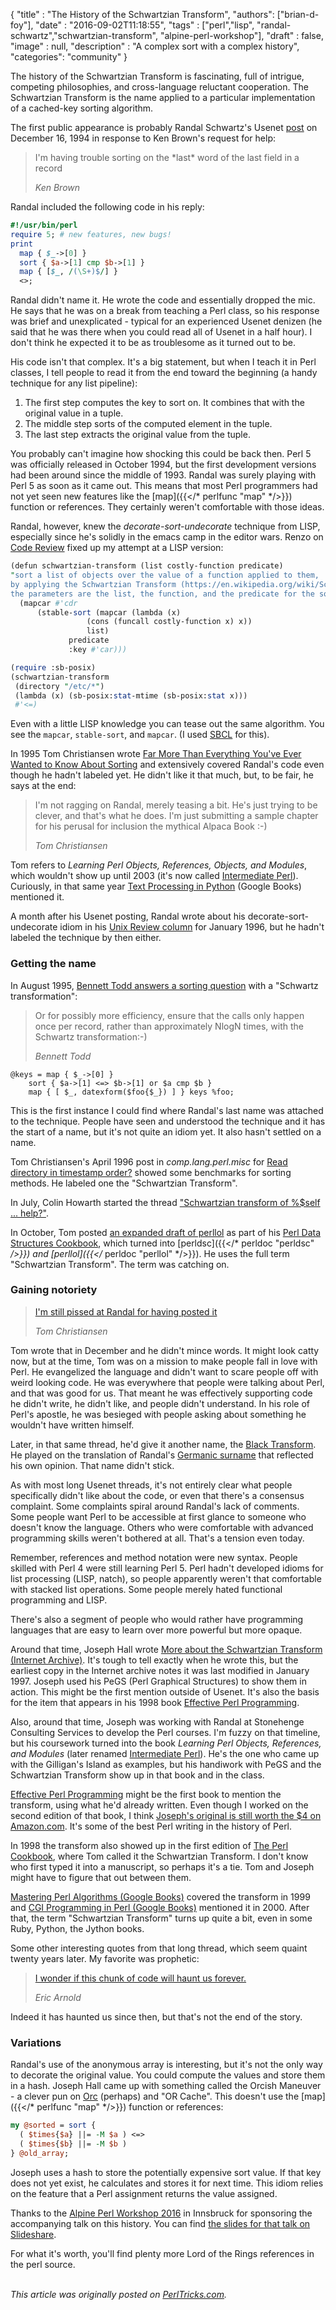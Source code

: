 
  {
    "title"  : "The History of the Schwartzian Transform",
    "authors": ["brian-d-foy"],
    "date"   : "2016-09-02T11:18:55",
    "tags"   : ["perl","lisp", "randal-schwartz","schwartzian-transform", "alpine-perl-workshop"],
    "draft"  : false,
    "image"  : null,
    "description" : "A complex sort with a complex history",
    "categories": "community"
  }


The history of the Schwartzian Transform is fascinating, full of intrigue, competing philosophies, and cross-language reluctant cooperation. The Schwartzian Transform is the name applied to a particular implementation of a cached-key sorting algorithm.

The first public appearance is probably Randal Schwartz's Usenet [post](https://groups.google.com/d/msg/comp.unix.shell/MdqXDOuzDG0/gcmc1IG9GckJ) on December 16, 1994 in response to Ken Brown's request for help:

> I'm having trouble sorting on the \*last\* word of the last field in a record
>
> *Ken Brown*

Randal included the following code in his reply:

```perl
#!/usr/bin/perl
require 5; # new features, new bugs!
print
  map { $_->[0] }
  sort { $a->[1] cmp $b->[1] }
  map { [$_, /(\S+)$/] }
  <>;
```

Randal didn't name it. He wrote the code and essentially dropped the mic. He says that he was on a break from teaching a Perl class, so his response was brief and unexplicated - typical for an experienced Usenet denizen (he said that he was there when you could read all of Usenet in a half hour). I don't think he expected it to be as troublesome as it turned out to be.

His code isn't that complex. It's a big statement, but when I teach it in Perl classes, I tell people to read it from the end toward the beginning (a handy technique for any list pipeline):

1. The first step computes the key to sort on. It combines that with the original value in a tuple.
1. The middle step sorts of the computed element in the tuple.
1. The last step extracts the original value from the tuple.

You probably can't imagine how shocking this could be back then. Perl 5 was officially released in October 1994, but the first development versions had been around since the middle of 1993. Randal was surely playing with Perl 5 as soon as it came out. This means that most Perl programmers had not yet seen new features like the [map]({{</* perlfunc "map" */>}}) function or references. They certainly weren't comfortable with those ideas.

Randal, however, knew the _decorate-sort-undecorate_ technique from LISP, especially since he's solidly in the emacs camp in the editor wars. Renzo on [Code Review](http://codereview.stackexchange.com/a/138436/13050) fixed up my attempt at a LISP version:

```perl
(defun schwartzian-transform (list costly-function predicate)
"sort a list of objects over the value of a function applied to them,
by applying the Schwartzian Transform (https://en.wikipedia.org/wiki/Schwartzian_transform)
the parameters are the list, the function, and the predicate for the sort."
  (mapcar #'cdr
      (stable-sort (mapcar (lambda (x)
                 (cons (funcall costly-function x) x))
                 list)
             predicate
             :key #'car)))

(require :sb-posix)
(schwartzian-transform
 (directory "/etc/*")
 (lambda (x) (sb-posix:stat-mtime (sb-posix:stat x)))
 #'<=)
```

Even with a little LISP knowledge you can tease out the same algorithm. You see the `mapcar`, `stable-sort`, and `mapcar`. (I used [SBCL](http://www.sbcl.org) for this).

In 1995 Tom Christiansen wrote [Far More Than Everything You've Ever Wanted to Know About Sorting](http://www.perl.com/doc/FMTEYEWTK/sort.html) and extensively covered Randal's code even though he hadn't labeled yet. He didn't like it that much, but, to be fair, he says at the end:

> I'm not ragging on Randal, merely teasing a bit. He's just trying to be clever, and that's what he does. I'm just submitting a sample chapter for his perusal for inclusion the mythical Alpaca Book :-)
>
> *Tom Christiansen*

Tom refers to _Learning Perl Objects, References, Objects, and Modules_, which wouldn't show up until 2003 (it's now called [Intermediate Perl](http://www.intermediateperl.com)). Curiously, in that same year [Text Processing in Python](https://books.google.com/books?id=GxKWdn7u4w8C&pg=PA113&dq=schwartzian+transform&hl=en&sa=X&ved=0ahUKEwir89e-krvNAhXMdz4KHW4uAqQQ6AEILjAC#v=onepage&q=schwartzian%20transform&f=false) (Google Books) mentioned it.

A month after his Usenet posting, Randal wrote about his decorate-sort-undecorate idiom in his [Unix Review column](http://www.stonehenge.com/merlyn/UnixReview/col06.html) for January 1996, but he hadn't labeled the technique by then either.

### Getting the name

In August 1995, [Bennett Todd answers a sorting question](https://groups.google.com/forum/?hl=en#!topic/comp.lang.perl.misc/fLo0RNV8oW8) with a "Schwartz transformation":

> Or for possibly more efficiency, ensure that the calls only happen once per
> record, rather than approximately NlogN times, with the Schwartz
> transformation:-)
>
> *Bennett Todd*

    @keys = map { $_->[0] }
        sort { $a->[1] <=> $b->[1] or $a cmp $b }
        map { [ $_, datexform($foo{$_}) ] } keys %foo;

This is the first instance I could find where Randal's last name was attached to the technique. People have seen and understood the technique and it has the start of a name, but it's not quite an idiom yet. It also hasn't settled on a name.

Tom Christiansen's April 1996 post in _comp.lang.perl.misc_ for [Read directory in timestamp order?](https://groups.google.com/d/msg/comp.lang.perl.misc/pw-Hl4byLnc/yzejRnku3RoJ) showed some benchmarks for sorting methods. He labeled one the "Schwartzian Transform".

In July, Colin Howarth started the thread ["Schwartzian transform of %$self ... help?"](https://groups.google.com/d/msg/comp.lang.perl.misc/6NEeX4XJx54/nmpMmReMIbcJ).

In October, Tom posted [an expanded draft of perllol](https://groups.google.com/d/msg/comp.lang.perl.misc/VIKNMCeNFAM/18UApg1hWy8J) as part of his [Perl Data Structures Cookbook](http://www.perl.com/doc/FMTEYEWTK/pdsc/), which turned into [perldsc]({{</* perldoc "perldsc" */>}}) and [perllol]({{</* perldoc "perllol" */>}}). He uses the full term "Schwartzian Transform". The term was catching on.

### Gaining notoriety

> [I'm still pissed at Randal for having posted it](https://groups.google.com/d/msg/comp.lang.perl.misc/fPx42DB2jd8/cC_6osV70mMJ)
>
> *Tom Christiansen*

Tom wrote that in December and he didn't mince words. It might look catty now, but at the time, Tom was on a mission to make people fall in love with Perl. He evangelized the language and didn't want to scare people off with weird looking code. He was everywhere that people were talking about Perl, and that was good for us. That meant he was effectively supporting code he didn't write, he didn't like, and people didn't understand. In his role of Perl's apostle, he was besieged with people asking about something he wouldn't have written himself.

Later, in that same thread, he'd give it another name, the [Black Transform](https://groups.google.com/d/msg/comp.lang.perl.misc/fPx42DB2jd8/cC_6osV70mMJ). He played on the translation of Randal's [Germanic surname](https://en.wikipedia.org/wiki/Schwartz_(surname)) that reflected his own opinion. That name didn't stick.

As with most long Usenet threads, it's not entirely clear what people specifically didn't like about the code, or even that there's a consensus complaint. Some complaints spiral around Randal's lack of comments. Some people want Perl to be accessible at first glance to someone who doesn't know the language. Others who were comfortable with advanced programming skills weren't bothered at all. That's a tension even today.

Remember, references and method notation were new syntax. People skilled with Perl 4 were still learning Perl 5. Perl hadn't developed idioms for list processing (LISP, natch), so people apparently weren't that comfortable with stacked list operations. Some people merely hated functional programming and LISP.

There's also a segment of people who would rather have programming languages that are easy to learn over more powerful but more opaque.

Around that time, Joseph Hall wrote [More about the Schwartzian Transform (Internet Archive)](http://web.archive.org/web/19961228210914/http://www.5sigma.com/perl/schwtr.html). It's tough to tell exactly when he wrote this, but the earliest copy in the Internet archive notes it was last modified in January 1997. Joseph used his PeGS (Perl Graphical Structures) to show them in action. This might be the first mention outside of Usenet. It's also the basis for the item that appears in his 1998 book [Effective Perl Programming](http://www.effectiveperlprogramming.com).

Also, around that time, Joseph was working with Randal at Stonehenge Consulting Services to develop the Perl courses. I'm fuzzy on that timeline, but his coursework turned into the book _Learning Perl Objects, References, and Modules_ (later renamed [Intermediate Perl](https://www.intermediateperl.com)). He's the one who came up with the Gilligan's Island as examples, but his handiwork with PeGS and the Schwartzian Transform show up in that book and in the class.

[Effective Perl Programming](http://www.effectiveperlprogramming.com) might be the first book to mention the transform, using what he'd already written. Even though I worked on the second edition of that book, I think [Joseph's original is still worth the $4 on Amazon.com](https://www.amazon.com/gp/product/0201419750/ref=as_li_qf_sp_asin_il_tl?ie=UTF8&tag=hashbang09-20&camp=1789&creative=9325&linkCode=as2&creativeASIN=0201419750&linkId=b8a4558fd65ec4c4bb17add6e194e5e4). It's some of the best Perl writing in the history of Perl.

In 1998 the transform also showed up in the first edition of [The Perl Cookbook](https://books.google.com/books?id=7q5QAAAAMAAJ&q=schwartzian+transform+%22programming+perl%22&dq=schwartzian+transform+%22programming+perl%22&hl=en&sa=X&ved=0ahUKEwjplePak7vNAhWSZj4KHYK9AtUQ6AEINDAD), where Tom called it the Schwartzian Transform. I don't know who first typed it into a manuscript, so perhaps it's a tie. Tom and Joseph might have to figure that out between them.

[Mastering Perl Algorithms (Google Books)](https://books.google.com/books?id=4ju67sMPwEkC&pg=PA111&dq=schwartzian+transform&hl=en&sa=X&ved=0ahUKEwir89e-krvNAhXMdz4KHW4uAqQQ6AEIOjAE#v=onepage&q=schwartzian%20transform&f=false) covered the transform in 1999 and [CGI Programming in Perl (Google Books)](https://books.google.com/books?id=gGNQ-O1WWQAC&pg=PA310&dq=schwartzian+transform&hl=en&sa=X&ved=0ahUKEwjo79KEk7vNAhWBMj4KHcBFDEY4ChDoAQhNMAg#v=onepage&q=schwartzian%20transform&f=false) mentioned it in 2000. After that, the term "Schwartzian Transform" turns up quite a bit, even in some Ruby, Python, the Jython books.

Some other interesting quotes from that long thread, which seem quaint twenty years later. My favorite was prophetic:

> [I wonder if this chunk of code will haunt us forever.](https://groups.google.com/d/msg/comp.lang.perl.misc/fPx42DB2jd8/CTRmyWyJW6MJ)
>
> *Eric Arnold*

Indeed it has haunted us since then, but that's not the end of the story.

### Variations

Randal's use of the anonymous array is interesting, but it's not the only way to decorate the original value. You could compute the values and store them in a hash. Joseph Hall came up with something called the Orcish Maneuver - a clever pun on [Orc](http://lotr.wikia.com/wiki/Orcs) (perhaps) and "OR Cache". This doesn't use the [map]({{</* perlfunc "map" */>}}) function  or references:

```perl
my @sorted = sort {
  ( $times{$a} ||= -M $a ) <=>
  ( $times{$b} ||= -M $b )
} @old_array;
```

Joseph uses a hash to store the potentially expensive sort value. If that key does not yet exist, he calculates and stores it for next time. This idiom relies on the feature that a Perl assignment returns the value assigned.

Thanks to the [Alpine Perl Workshop 2016](http://act.yapc.eu/alpineperl2016/) in Innsbruck for sponsoring the accompanying talk on this history. You can find [the slides for that talk on Slideshare](http://bit.ly/2bHNNx4).

For what it's worth, you'll find plenty more Lord of the Rings references in the perl source.

\
*This article was originally posted on [PerlTricks.com](http://perltricks.com).*
